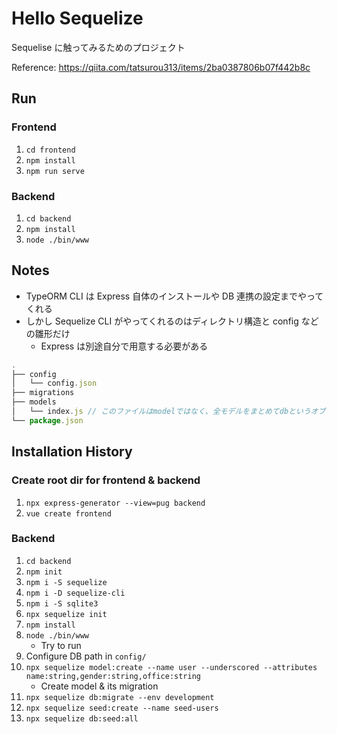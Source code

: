 # Hello Sequelize

Sequelise に触ってみるためのプロジェクト

Reference: https://qiita.com/tatsurou313/items/2ba0387806b07f442b8c

## Run

### Frontend

1. `cd frontend`
1. `npm install`
1. `npm run serve`

### Backend

1. `cd backend`
1. `npm install`
1. `node ./bin/www`

## Notes

- TypeORM CLI は Express 自体のインストールや DB 連携の設定までやってくれる
- しかし Sequelize CLI がやってくれるのはディレクトリ構造と config などの雛形だけ
  - Express は別途自分で用意する必要がある

```js
.
├── config
│   └── config.json
├── migrations
├── models
│   └── index.js // このファイルはmodelではなく、全モデルをまとめてdbというオブジェクトにモジュール化処理をする
└── package.json
```

## Installation History

### Create root dir for frontend & backend

1. `npx express-generator --view=pug backend`
1. `vue create frontend`

### Backend

1. `cd backend`
1. `npm init`
1. `npm i -S sequelize`
1. `npm i -D sequelize-cli`
1. `npm i -S sqlite3`
1. `npx sequelize init`
1. `npm install`
1. `node ./bin/www`
    - Try to run
1. Configure DB path in `config/`
1. `npx sequelize model:create --name user --underscored --attributes name:string,gender:string,office:string`
   - Create model & its migration
1. `npx sequelize db:migrate --env development`
1. `npx sequelize seed:create --name seed-users`
1. `npx sequelize db:seed:all`
